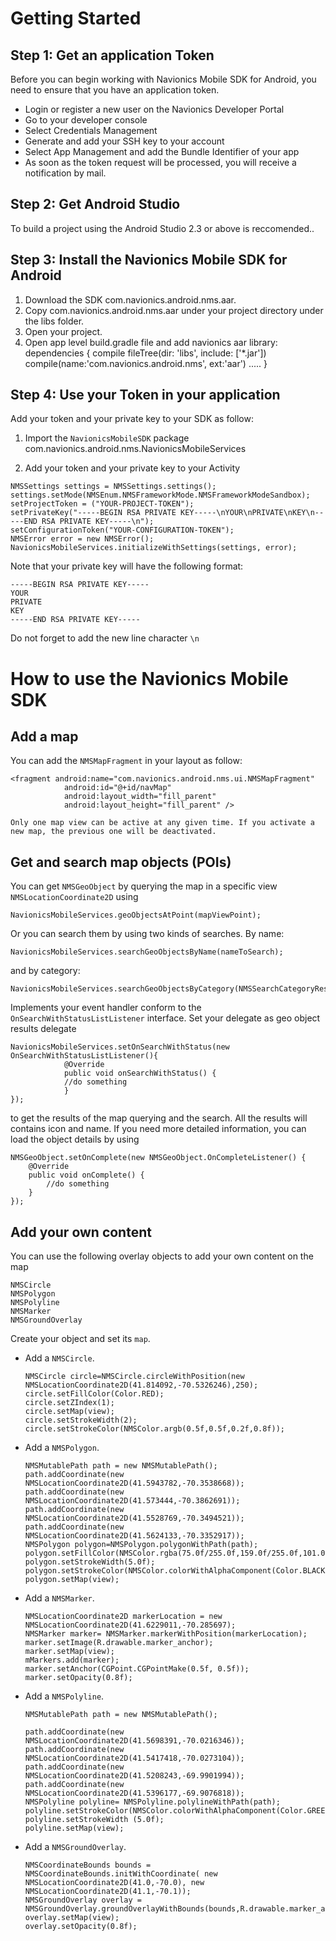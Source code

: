 # Getting Started

## Step 1:  Get an application Token
Before you can begin working with Navionics Mobile SDK for Android, you need to ensure that you have an application token.

* Login or register a new user on the Navionics Developer Portal
* Go to your developer console
* Select Credentials Management
* Generate and add your SSH key to your account
* Select App Management and add the Bundle Identifier of your app
* As soon as the token request will be processed, you will receive a notification by mail.

## Step 2:  Get Android Studio
To build a project using the Android Studio 2.3 or above is reccomended..


## Step 3:  Install the Navionics Mobile SDK for Android

1. Download the SDK com.navionics.android.nms.aar.
2. Copy com.navionics.android.nms.aar under your project directory under the libs folder.
3. Open your project.
4. Open app level  build.gradle file and  add navionics aar library:
            dependencies {
                compile fileTree(dir: 'libs', include: ['*.jar'])
                compile(name:'com.navionics.android.nms', ext:'aar')
                .....
            }



## Step 4:  Use your Token in your application

Add your token and your private key to your SDK as  follow:


1.  Import the `NavionicsMobileSDK` package com.navionics.android.nms.NavionicsMobileServices


2. Add your token and your private key to your Activity
```java-code
NMSSettings settings = NMSSettings.settings();
settings.setMode(NMSEnum.NMSFrameworkMode.NMSFrameworkModeSandbox);
setProjectToken = ("YOUR-PROJECT-TOKEN");
setPrivateKey("-----BEGIN RSA PRIVATE KEY-----\nYOUR\nPRIVATE\nKEY\n-----END RSA PRIVATE KEY-----\n");
setConfigurationToken("YOUR-CONFIGURATION-TOKEN");
NMSError error = new NMSError();
NavionicsMobileServices.initializeWithSettings(settings, error);
```
Note that your private key will have the following format:
```
-----BEGIN RSA PRIVATE KEY-----
YOUR
PRIVATE
KEY
-----END RSA PRIVATE KEY-----
```

Do not forget to add the new line character `\n`

How to use the Navionics Mobile SDK
================

## Add a map

You can add the ```NMSMapFragment``` in your layout as follow:

    <fragment android:name="com.navionics.android.nms.ui.NMSMapFragment"
                android:id="@+id/navMap"
                android:layout_width="fill_parent"
                android:layout_height="fill_parent" />

```
Only one map view can be active at any given time. If you activate a new map, the previous one will be deactivated.
```
## Get and search map objects (POIs)
You can get ```NMSGeoObject``` by querying the map in a specific view ```NMSLocationCoordinate2D``` using
```java-code
NavionicsMobileServices.geoObjectsAtPoint(mapViewPoint);
```
Or you can search them by using two kinds of searches. 
By name:
```java-code
NavionicsMobileServices.searchGeoObjectsByName(nameToSearch);
```
and by category:
```java-code
NavionicsMobileServices.searchGeoObjectsByCategory(NMSSearchCategoryRestaurant);
```

Implements your event handler conform to the ```OnSearchWithStatusListListener``` interface.
Set your delegate as geo object results delegate 
```java-code
NavionicsMobileServices.setOnSearchWithStatus(new OnSearchWithStatusListListener(){
            @Override
            public void onSearchWithStatus() {
            //do something
            }
});
```
to get the results of the map querying and the search.
All the results will contains icon and name. If you need more detailed information, you can load the object details by using
```java-code
NMSGeoObject.setOnComplete(new NMSGeoObject.OnCompleteListener() {
    @Override
    public void onComplete() {
        //do something
    }
});
```

## Add your own content
You can use the following overlay objects to add your own content on the map
```java-code
NMSCircle
NMSPolygon
NMSPolyline
NMSMarker
NMSGroundOverlay
```
Create your object and set its ```map```.

* Add a ```NMSCircle```.
    ```java-code
    NMSCircle circle=NMSCircle.circleWithPosition(new NMSLocationCoordinate2D(41.814092,-70.5326246),250);
    circle.setFillColor(Color.RED);
    circle.setZIndex(1);
    circle.setMap(view);
    circle.setStrokeWidth(2);
    circle.setStrokeColor(NMSColor.argb(0.5f,0.5f,0.2f,0.8f));
     ```

* Add a ```NMSPolygon```.
	```java-code
	NMSMutablePath path = new NMSMutablePath();
	path.addCoordinate(new NMSLocationCoordinate2D(41.5943782,-70.3538668));
	path.addCoordinate(new NMSLocationCoordinate2D(41.573444,-70.3862691));
	path.addCoordinate(new NMSLocationCoordinate2D(41.5528769,-70.3494521));
	path.addCoordinate(new NMSLocationCoordinate2D(41.5624133,-70.3352917));
	NMSPolygon polygon=NMSPolygon.polygonWithPath(path);
	polygon.setFillColor(NMSColor.rgba(75.0f/255.0f,159.0f/255.0f,101.0f/255.0f,0.7f));
	polygon.setStrokeWidth(5.0f);
	polygon.setStrokeColor(NMSColor.colorWithAlphaComponent(Color.BLACK,0.5f));
	polygon.setMap(view);
	```

* Add a ```NMSMarker```.
	```java-code
	NMSLocationCoordinate2D markerLocation = new NMSLocationCoordinate2D(41.6229011,-70.285697);
	NMSMarker marker= NMSMarker.markerWithPosition(markerLocation);
	marker.setImage(R.drawable.marker_anchor);
	marker.setMap(view);
	mMarkers.add(marker);
	marker.setAnchor(CGPoint.CGPointMake(0.5f, 0.5f));
	marker.setOpacity(0.8f);
	```

* Add a ```NMSPolyline```.
	```java-code
	NMSMutablePath path = new NMSMutablePath();
	
	path.addCoordinate(new NMSLocationCoordinate2D(41.5698391,-70.0216346));
	path.addCoordinate(new NMSLocationCoordinate2D(41.5417418,-70.0273104));
	path.addCoordinate(new NMSLocationCoordinate2D(41.5208243,-69.9901994));
	path.addCoordinate(new NMSLocationCoordinate2D(41.5396177,-69.9076818));
	NMSPolyline polyline= NMSPolyline.polylineWithPath(path);
	polyline.setStrokeColor(NMSColor.colorWithAlphaComponent(Color.GREEN,0.5f));
	polyline.setStrokeWidth (5.0f);
	polyline.setMap(view);
	```

* Add a ```NMSGroundOverlay```.
	```java-code
	NMSCoordinateBounds bounds = NMSCoordinateBounds.initWithCoordinate( new NMSLocationCoordinate2D(41.0,-70.0), new NMSLocationCoordinate2D(41.1,-70.1));
	NMSGroundOverlay overlay = NMSGroundOverlay.groundOverlayWithBounds(bounds,R.drawable.marker_anchor);
	overlay.setMap(view);
	overlay.setOpacity(0.8f);

	```
	
	
	

